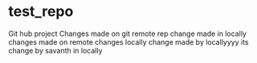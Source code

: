 # test_repo
Git hub project
Changes made on git remote rep
change made in locally
changes made on remote
changes locally
change made by locallyyyy
its change by savanth in locally
